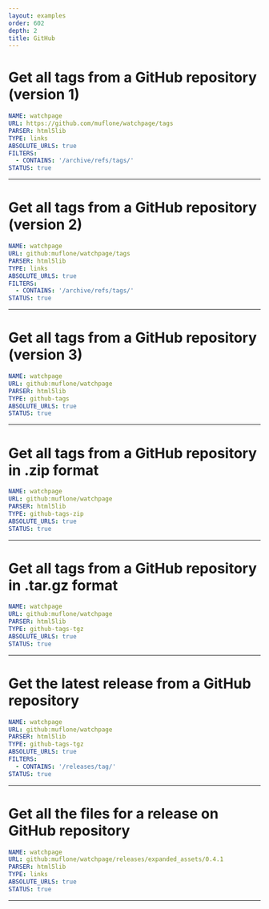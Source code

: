 ```yaml
---
layout: examples
order: 602
depth: 2
title: GitHub
---
```

# Get all tags from a GitHub repository (version 1)

```yaml
NAME: watchpage
URL: https://github.com/muflone/watchpage/tags
PARSER: html5lib
TYPE: links
ABSOLUTE_URLS: true
FILTERS:
  - CONTAINS: '/archive/refs/tags/'
STATUS: true
```

---
# Get all tags from a GitHub repository (version 2)

```yaml
NAME: watchpage
URL: github:muflone/watchpage/tags
PARSER: html5lib
TYPE: links
ABSOLUTE_URLS: true
FILTERS:
  - CONTAINS: '/archive/refs/tags/'
STATUS: true
```

---
# Get all tags from a GitHub repository (version 3)

```yaml
NAME: watchpage
URL: github:muflone/watchpage
PARSER: html5lib
TYPE: github-tags
ABSOLUTE_URLS: true
STATUS: true
```

---
# Get all tags from a GitHub repository in .zip format

```yaml
NAME: watchpage
URL: github:muflone/watchpage
PARSER: html5lib
TYPE: github-tags-zip
ABSOLUTE_URLS: true
STATUS: true
```

---
# Get all tags from a GitHub repository in .tar.gz format

```yaml
NAME: watchpage
URL: github:muflone/watchpage
PARSER: html5lib
TYPE: github-tags-tgz
ABSOLUTE_URLS: true
STATUS: true
```

---
# Get the latest release from a GitHub repository

```yaml
NAME: watchpage
URL: github:muflone/watchpage
PARSER: html5lib
TYPE: github-tags-tgz
ABSOLUTE_URLS: true
FILTERS:
  - CONTAINS: '/releases/tag/'
STATUS: true
```

---
# Get all the files for a release on GitHub repository

```yaml
NAME: watchpage
URL: github:muflone/watchpage/releases/expanded_assets/0.4.1
PARSER: html5lib
TYPE: links
ABSOLUTE_URLS: true
STATUS: true
```

---
